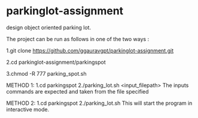 # parkinglot-assignment
design object oriented parking lot. 

The project can be run as follows in one of the two ways :

1.git clone https://github.com/ggauravgpt/parkinglot-assignment.git

2.cd parkinglot-assignment/parkingspot

3.chmod -R 777 parking_spot.sh

METHOD 1:
1.cd parkingspot
2./parking_lot.sh <input_filepath>
        The inputs commands are expected and taken from the file specified

METHOD 2:
1.cd parkingspot
2./parking_lot.sh This will start the program in interactive mode.



